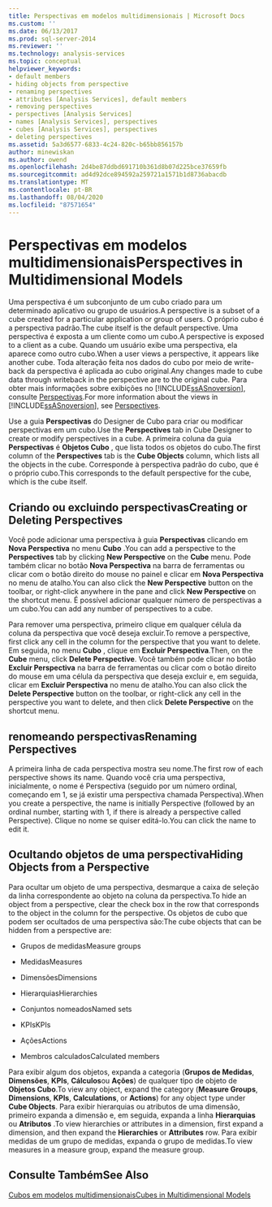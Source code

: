 ```yaml
---
title: Perspectivas em modelos multidimensionais | Microsoft Docs
ms.custom: ''
ms.date: 06/13/2017
ms.prod: sql-server-2014
ms.reviewer: ''
ms.technology: analysis-services
ms.topic: conceptual
helpviewer_keywords:
- default members
- hiding objects from perspective
- renaming perspectives
- attributes [Analysis Services], default members
- removing perspectives
- perspectives [Analysis Services]
- names [Analysis Services], perspectives
- cubes [Analysis Services], perspectives
- deleting perspectives
ms.assetid: 5a3d6577-6833-4c24-820c-b65bb856157b
author: minewiskan
ms.author: owend
ms.openlocfilehash: 2d4be87ddbd691710b361d8b07d225bce37659fb
ms.sourcegitcommit: ad4d92dce894592a259721a1571b1d8736abacdb
ms.translationtype: MT
ms.contentlocale: pt-BR
ms.lasthandoff: 08/04/2020
ms.locfileid: "87571654"
---
```

# <a name="perspectives-in-multidimensional-models"></a><span data-ttu-id="824ae-102">Perspectivas em modelos multidimensionais</span><span class="sxs-lookup"><span data-stu-id="824ae-102">Perspectives in Multidimensional Models</span></span>
  <span data-ttu-id="824ae-103">Uma perspectiva é um subconjunto de um cubo criado para um determinado aplicativo ou grupo de usuários.</span><span class="sxs-lookup"><span data-stu-id="824ae-103">A perspective is a subset of a cube created for a particular application or group of users.</span></span> <span data-ttu-id="824ae-104">O próprio cubo é a perspectiva padrão.</span><span class="sxs-lookup"><span data-stu-id="824ae-104">The cube itself is the default perspective.</span></span> <span data-ttu-id="824ae-105">Uma perspectiva é exposta a um cliente como um cubo.</span><span class="sxs-lookup"><span data-stu-id="824ae-105">A perspective is exposed to a client as a cube.</span></span> <span data-ttu-id="824ae-106">Quando um usuário exibe uma perspectiva, ela aparece como outro cubo.</span><span class="sxs-lookup"><span data-stu-id="824ae-106">When a user views a perspective, it appears like another cube.</span></span> <span data-ttu-id="824ae-107">Toda alteração feita nos dados do cubo por meio de write-back da perspectiva é aplicada ao cubo original.</span><span class="sxs-lookup"><span data-stu-id="824ae-107">Any changes made to cube data through writeback in the perspective are to the original cube.</span></span> <span data-ttu-id="824ae-108">Para obter mais informações sobre exibições no [!INCLUDE[ssASnoversion](../../includes/ssasnoversion-md.md)], consulte [Perspectivas](../multidimensional-models-olap-logical-cube-objects/perspectives.md).</span><span class="sxs-lookup"><span data-stu-id="824ae-108">For more information about the views in [!INCLUDE[ssASnoversion](../../includes/ssasnoversion-md.md)], see [Perspectives](../multidimensional-models-olap-logical-cube-objects/perspectives.md).</span></span>  
  
 <span data-ttu-id="824ae-109">Use a guia **Perspectivas** do Designer de Cubo para criar ou modificar perspectivas em um cubo.</span><span class="sxs-lookup"><span data-stu-id="824ae-109">Use the **Perspectives** tab in Cube Designer to create or modify perspectives in a cube.</span></span> <span data-ttu-id="824ae-110">A primeira coluna da guia **Perspectivas** é **Objetos Cubo** , que lista todos os objetos do cubo.</span><span class="sxs-lookup"><span data-stu-id="824ae-110">The first column of the **Perspectives** tab is the **Cube Objects** column, which lists all the objects in the cube.</span></span> <span data-ttu-id="824ae-111">Corresponde à perspectiva padrão do cubo, que é o próprio cubo.</span><span class="sxs-lookup"><span data-stu-id="824ae-111">This corresponds to the default perspective for the cube, which is the cube itself.</span></span>  
  
## <a name="creating-or-deleting-perspectives"></a><span data-ttu-id="824ae-112">Criando ou excluindo perspectivas</span><span class="sxs-lookup"><span data-stu-id="824ae-112">Creating or Deleting Perspectives</span></span>  
 <span data-ttu-id="824ae-113">Você pode adicionar uma perspectiva à guia **Perspectivas** clicando em **Nova Perspectiva** no menu **Cubo** .</span><span class="sxs-lookup"><span data-stu-id="824ae-113">You can add a perspective to the **Perspectives** tab by clicking **New Perspective** on the **Cube** menu.</span></span> <span data-ttu-id="824ae-114">Pode também clicar no botão **Nova Perspectiva** na barra de ferramentas ou clicar com o botão direito do mouse no painel e clicar em **Nova Perspectiva** no menu de atalho.</span><span class="sxs-lookup"><span data-stu-id="824ae-114">You can also click the **New Perspective** button on the toolbar, or right-click anywhere in the pane and click **New Perspective** on the shortcut menu.</span></span> <span data-ttu-id="824ae-115">É possível adicionar qualquer número de perspectivas a um cubo.</span><span class="sxs-lookup"><span data-stu-id="824ae-115">You can add any number of perspectives to a cube.</span></span>  
  
 <span data-ttu-id="824ae-116">Para remover uma perspectiva, primeiro clique em qualquer célula da coluna da perspectiva que você deseja excluir.</span><span class="sxs-lookup"><span data-stu-id="824ae-116">To remove a perspective, first click any cell in the column for the perspective that you want to delete.</span></span> <span data-ttu-id="824ae-117">Em seguida, no menu **Cubo** , clique em **Excluir Perspectiva**.</span><span class="sxs-lookup"><span data-stu-id="824ae-117">Then, on the **Cube** menu, click **Delete Perspective**.</span></span> <span data-ttu-id="824ae-118">Você também pode clicar no botão **Excluir Perspectiva** na barra de ferramentas ou clicar com o botão direito do mouse em uma célula da perspectiva que deseja excluir e, em seguida, clicar em **Excluir Perspectiva** no menu de atalho.</span><span class="sxs-lookup"><span data-stu-id="824ae-118">You can also click the **Delete Perspective** button on the toolbar, or right-click any cell in the perspective you want to delete, and then click **Delete Perspective** on the shortcut menu.</span></span>  
  
## <a name="renaming-perspectives"></a><span data-ttu-id="824ae-119">renomeando perspectivas</span><span class="sxs-lookup"><span data-stu-id="824ae-119">Renaming Perspectives</span></span>  
 <span data-ttu-id="824ae-120">A primeira linha de cada perspectiva mostra seu nome.</span><span class="sxs-lookup"><span data-stu-id="824ae-120">The first row of each perspective shows its name.</span></span> <span data-ttu-id="824ae-121">Quando você cria uma perspectiva, inicialmente, o nome é Perspectiva (seguido por um número ordinal, começando em 1, se já existir uma perspectiva chamada Perspectiva).</span><span class="sxs-lookup"><span data-stu-id="824ae-121">When you create a perspective, the name is initially Perspective (followed by an ordinal number, starting with 1, if there is already a perspective called Perspective).</span></span> <span data-ttu-id="824ae-122">Clique no nome se quiser editá-lo.</span><span class="sxs-lookup"><span data-stu-id="824ae-122">You can click the name to edit it.</span></span>  
  
## <a name="hiding-objects-from-a-perspective"></a><span data-ttu-id="824ae-123">Ocultando objetos de uma perspectiva</span><span class="sxs-lookup"><span data-stu-id="824ae-123">Hiding Objects from a Perspective</span></span>  
 <span data-ttu-id="824ae-124">Para ocultar um objeto de uma perspectiva, desmarque a caixa de seleção da linha correspondente ao objeto na coluna da perspectiva.</span><span class="sxs-lookup"><span data-stu-id="824ae-124">To hide an object from a perspective, clear the check box in the row that corresponds to the object in the column for the perspective.</span></span> <span data-ttu-id="824ae-125">Os objetos de cubo que podem ser ocultados de uma perspectiva são:</span><span class="sxs-lookup"><span data-stu-id="824ae-125">The cube objects that can be hidden from a perspective are:</span></span>  
  
-   <span data-ttu-id="824ae-126">Grupos de medidas</span><span class="sxs-lookup"><span data-stu-id="824ae-126">Measure groups</span></span>  
  
-   <span data-ttu-id="824ae-127">Medidas</span><span class="sxs-lookup"><span data-stu-id="824ae-127">Measures</span></span>  
  
-   <span data-ttu-id="824ae-128">Dimensões</span><span class="sxs-lookup"><span data-stu-id="824ae-128">Dimensions</span></span>  
  
-   <span data-ttu-id="824ae-129">Hierarquias</span><span class="sxs-lookup"><span data-stu-id="824ae-129">Hierarchies</span></span>  
  
-   <span data-ttu-id="824ae-130">Conjuntos nomeados</span><span class="sxs-lookup"><span data-stu-id="824ae-130">Named sets</span></span>  
  
-   <span data-ttu-id="824ae-131">KPIs</span><span class="sxs-lookup"><span data-stu-id="824ae-131">KPIs</span></span>  
  
-   <span data-ttu-id="824ae-132">Ações</span><span class="sxs-lookup"><span data-stu-id="824ae-132">Actions</span></span>  
  
-   <span data-ttu-id="824ae-133">Membros calculados</span><span class="sxs-lookup"><span data-stu-id="824ae-133">Calculated members</span></span>  
  
 <span data-ttu-id="824ae-134">Para exibir algum dos objetos, expanda a categoria (**Grupos de Medidas**, **Dimensões**, **KPIs**, **Cálculos**ou **Ações**) de qualquer tipo de objeto de **Objetos Cubo**.</span><span class="sxs-lookup"><span data-stu-id="824ae-134">To view any object, expand the category (**Measure Groups**, **Dimensions**, **KPIs**, **Calculations**, or **Actions**) for any object type under **Cube Objects**.</span></span> <span data-ttu-id="824ae-135">Para exibir hierarquias ou atributos de uma dimensão, primeiro expanda a dimensão e, em seguida, expanda a linha **Hierarquias** ou **Atributos** .</span><span class="sxs-lookup"><span data-stu-id="824ae-135">To view hierarchies or attributes in a dimension, first expand a dimension, and then expand the **Hierarchies** or **Attributes** row.</span></span> <span data-ttu-id="824ae-136">Para exibir medidas de um grupo de medidas, expanda o grupo de medidas.</span><span class="sxs-lookup"><span data-stu-id="824ae-136">To view measures in a measure group, expand the measure group.</span></span>  
  
## <a name="see-also"></a><span data-ttu-id="824ae-137">Consulte Também</span><span class="sxs-lookup"><span data-stu-id="824ae-137">See Also</span></span>  
 [<span data-ttu-id="824ae-138">Cubos em modelos multidimensionais</span><span class="sxs-lookup"><span data-stu-id="824ae-138">Cubes in Multidimensional Models</span></span>](cubes-in-multidimensional-models.md)  
  
  
